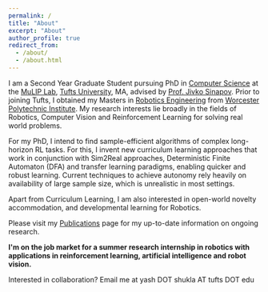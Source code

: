 ```yaml
---
permalink: /
title: "About"
excerpt: "About"
author_profile: true
redirect_from: 
  - /about/
  - /about.html
---
```


I am a Second Year Graduate Student pursuing PhD in [Computer Science](https://engineering.tufts.edu/cs/) at the [MuLIP Lab](https://mulip.cs.tufts.edu/),  [Tufts University](https://www.tufts.edu/), MA, advised by [Prof. Jivko Sinapov](https://www.eecs.tufts.edu/~jsinapov/). Prior to joining Tufts, I obtained my Masters in [Robotics Engineering](https://www.wpi.edu/academics/departments/robotics-engineering) from [Worcester Polytechnic Institute](https://www.wpi.edu/). My research interests lie broadly in the fields of Robotics, Computer Vision and Reinforcement Learning for solving real world problems.


For my PhD, I intend to find sample-efficient algorithms of complex long-horizon RL tasks. For this, I invent new curriculum learning approaches that work in conjunction with Sim2Real approaches, Deterministic Finite Automaton (DFA) and transfer learning paradigms, enabling quicker and robust learning. Current techniques to achieve autonomy rely heavily on availability of large sample size, which is unrealistic in most settings. 

Apart from Curriculum Learning, I am also interested in open-world novelty accommodation, and developmental learning for Robotics.  

Please  visit my [Publications](https://yshukla.com//publications/) page for my up-to-date information on ongoing research.

<b> I'm on the job market for a summer research internship in robotics with applications in reinforcement learning, artificial intelligence and robot vision. </b>


Interested in collaboration? Email me at yash DOT shukla AT tufts DOT edu
